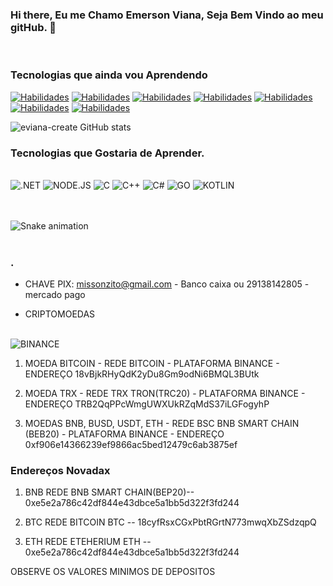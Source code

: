 ### Hi there, Eu me Chamo Emerson Viana, Seja Bem Vindo ao meu gitHub. 👋
<br/>

### Tecnologias que ainda vou Aprendendo
[![Habilidades](https://img.shields.io/badge/HTML5-E34F26?style=for-the-badge&logo=html5&logoColor=white)](https://github.com/eviana-create/Tabela-de-todos-os-Estados/blob/main/index.html)
[![Habilidades](https://img.shields.io/badge/CSS3-1572B6?style=for-the-badge&logo=css3&logoColor=white)](https://github.com/eviana-create/Criando-menu-lateral/blob/main/style.css)
[![Habilidades](https://img.shields.io/badge/JavaScript-F7DF1E?style=for-the-badge&logo=javascript&logoColor=black)](https://github.com/eviana-create/Recriando_interfaceGrafica_netflix/tree/main/js)
[![Habilidades](https://img.shields.io/badge/Python-14354C?style=for-the-badge&logo=python&logoColor=white)](https://github.com/eviana-create/Python)
[![Habilidades](https://img.shields.io/badge/Java-ED8B00?style=for-the-badge&logo=openjdk&logoColor=white)](https://github.com/eviana-create/JavaOnline)
[![Habilidades](https://img.shields.io/badge/PHP-777BB4?style=for-the-badge&logo=php&logoColor=white)](https://github.com/eviana-create/Forum_DesenvolvimentoWeb/tree/main/Site)
[![Habilidades](https://img.shields.io/badge/React-20232A?style=for-the-badge&logo=react&logoColor=61DAFB)](https://github.com/eviana-create/Fundamentos_React.js/tree/master/src)

![eviana-create GitHub stats](https://github-readme-stats.vercel.app/api?username=eviana-create&show_icons=true&theme=tokyonight)

### Tecnologias que Gostaria de Aprender.

<div style="display: inline_block"><br/>
    <img aling="center" alt=".NET" src="https://img.shields.io/badge/.NET-5C2D91?style=for-the-badge&logo=.net&logoColor=white">
    <img aling="center" alt="NODE.JS" src="https://img.shields.io/badge/Node.js-43853D?style=for-the-badge&logo=node.js&logoColor=white">
    <img aling="center" alt="C" src="https://img.shields.io/badge/C-00599C?style=for-the-badge&logo=c&logoColor=white">
    <img aling="center" alt="C++" src="https://img.shields.io/badge/C%2B%2B-00599C?style=for-the-badge&logo=c%2B%2B&logoColor=white">
    <img aling="center" alt="C#" src="https://img.shields.io/badge/C%23-239120?style=for-the-badge&logo=c-sharp&logoColor=white">
    <img aling="center" alt="GO" src="https://img.shields.io/badge/Go-00ADD8?style=for-the-badge&logo=go&logoColor=white">
    <img aling="center" alt="KOTLIN" src="https://img.shields.io/badge/Kotlin-0095D5?&style=for-the-badge&logo=kotlin&logoColor=white">
</div>
<br/><br/a>

![Snake animation](https://github.com/eviana-create/eviana-create/blob/output/github-contribution-grid-snake.svg)
<br/><br/>

### .

- CHAVE PIX: missonzito@gmail.com - Banco caixa ou 29138142805 - mercado pago

- CRIPTOMOEDAS 
<div style="display: inline_block"><br/>
    <img aling="center" alt="BINANCE"  src="https://img.shields.io/badge/Binance-FCD535?style=for-the-badge&logo=binance&logoColor=white">
</div>

1. MOEDA BITCOIN - REDE BITCOIN - PLATAFORMA BINANCE - ENDEREÇO 18vBjkRHyQdK2yDu8Gm9odNi6BMQL3BUtk

2. MOEDA TRX - REDE TRX TRON(TRC20) - PLATAFORMA BINANCE - ENDEREÇO TRB2QqPPcWmgUWXUkRZqMdS37iLGFogyhP

3. MOEDAS BNB, BUSD, USDT, ETH - REDE BSC BNB SMART CHAIN (BEB20) - PLATAFORMA BINANCE - ENDEREÇO 0xf906e14366239ef9866ac5bed12479c6ab3875ef

### Endereços Novadax

1. BNB REDE BNB SMART CHAIN(BEP20)-- 0xe5e2a786c42df844e43dbce5a1bb5d322f3fd244

2. BTC REDE BITCOIN BTC -- 18cyfRsxCGxPbtRGrtN773mwqXbZSdzqpQ

3. ETH REDE ETEHERIUM ETH -- 0xe5e2a786c42df844e43dbce5a1bb5d322f3fd244

OBSERVE OS VALORES MINIMOS DE DEPOSITOS


